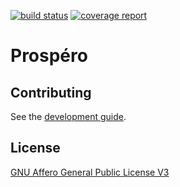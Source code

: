 [![build status](https://framagit.org/lobster/prospero/badges/develop/build.svg)](https://framagit.org/lobster/prospero/commits/develop)
[![coverage report](https://framagit.org/lobster/prospero/badges/develop/coverage.svg)](https://lobster.frama.io/prospero/coverage)

# Prospéro

## Contributing

See the [development guide](https://framagit.org/lobster/prospero/blob/develop/docs/development_guide.md).

## License

[GNU Affero General Public License V3](https://www.gnu.org/licenses/agpl-3.0.en.html)
